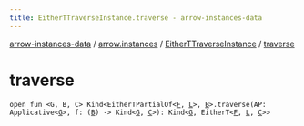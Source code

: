 ```yaml
---
title: EitherTTraverseInstance.traverse - arrow-instances-data
---
```


[arrow-instances-data](../../index.html) / [arrow.instances](../index.html) / [EitherTTraverseInstance](index.html) / [traverse](./traverse.html)

# traverse

`open fun <G, B, C> Kind<EitherTPartialOf<`[`F`](index.html#F)`, `[`L`](index.html#L)`>, `[`B`](traverse.html#B)`>.traverse(AP: Applicative<`[`G`](traverse.html#G)`>, f: (`[`B`](traverse.html#B)`) -> Kind<`[`G`](traverse.html#G)`, `[`C`](traverse.html#C)`>): Kind<`[`G`](traverse.html#G)`, EitherT<`[`F`](index.html#F)`, `[`L`](index.html#L)`, `[`C`](traverse.html#C)`>>`